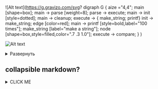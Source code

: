 ![Alt text](https://g.gravizo.com/svg?
  digraph G {
    aize ="4,4";
    main [shape=box];
    main -> parse [weight=8];
    parse -> execute;
    main -> init [style=dotted];
    main -> cleanup;
    execute -> { make_string; printf}
    init -> make_string;
    edge [color=red];
    main -> printf [style=bold,label="100 times"];
    make_string [label="make a string"];
    node [shape=box,style=filled,color=".7 .3 1.0"];
    execute -> compare;
  }
)

![Alt text](https://g.gravizo.com/source/custom_mark10?https%3A%2F%2Fraw.githubusercontent.com%2FTLmaK0%2Fgravizo%2Fmaster%2FREADME.md)

<details> 
<summary>Развернуть</summary><p>
### Heading 3
With some paragraph text and code:
```java
public class TestClass {
   private Integer id;
}
```
</p></details>

## collapsible markdown?
<details><summary>CLICK ME</summary>
<p>
#### yes, even hidden code blocks!
```python
print("hello world!")
```
</p>
</details>
